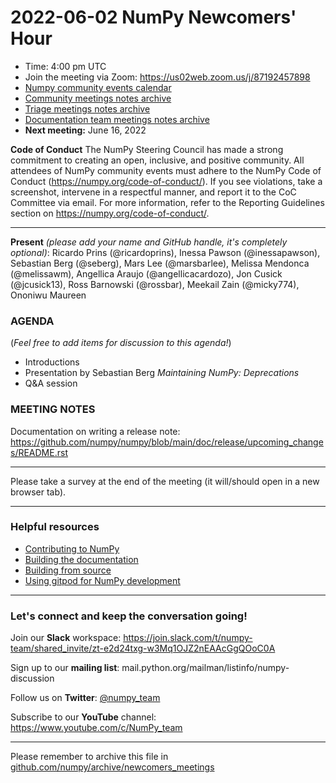 # 2022-06-02 NumPy Newcomers' Hour

- Time: 4:00 pm UTC
- Join the meeting via Zoom: https://us02web.zoom.us/j/87192457898
- [Numpy community events calendar](https://scientific-python.org/calendars/) 
- [Community meetings notes archive](https://github.com/numpy/archive/tree/main/community_meetings)
- [Triage meetings notes archive](https://github.com/numpy/archive/tree/master/triage_meetings)
- [Documentation team meetings notes archive](https://github.com/numpy/archive/tree/main/docs_team_meetings)
- **Next meeting:** June 16, 2022

**Code of Conduct**
The NumPy Steering Council has made a strong commitment to creating an open, inclusive, and positive community. 
All attendees of NumPy community events must adhere to the NumPy Code of Conduct (https://numpy.org/code-of-conduct/). 
If you see violations, take a screenshot, intervene in a respectful manner, and report it to the CoC Committee via email. For more information, refer to the Reporting Guidelines section on https://numpy.org/code-of-conduct/.

---
**Present** *(please add your name and GitHub handle, it's completely optional)*: Ricardo Prins (@ricardoprins), Inessa Pawson (@inessapawson), Sebastian Berg (@seberg), Mars Lee (@marsbarlee), Melissa Mendonca (@melissawm), Angellica Araujo (@angellicacardozo), Jon Cusick (@jcusick13), Ross Barnowski (@rossbar), Meekail Zain (@micky774), Ononiwu Maureen

### AGENDA
(*Feel free to add items for discussion to this agenda!*)

* Introductions
* Presentation by Sebastian Berg *Maintaining NumPy: Deprecations* 
* Q&A session

### MEETING NOTES

Documentation on writing a release note: https://github.com/numpy/numpy/blob/main/doc/release/upcoming_changes/README.rst

___

Please take a survey at the end of the meeting (it will/should open in a new browser tab).

---
### Helpful resources

- [Contributing to NumPy](https://numpy.org/devdocs/dev/index.html)
- [Building the documentation](https://numpy.org/devdocs/dev/howto_build_docs.html)
- [Building from source](https://numpy.org/devdocs/user/building.html)
- [Using gitpod for NumPy development](https://numpy.org/devdocs/dev/development_gitpod.html)

---
### Let's connect and keep the conversation going!
Join our **Slack** workspace: https://join.slack.com/t/numpy-team/shared_invite/zt-e2d24txg-w3Mq1OJZ2nEAAcGgQOoC0A

Sign up to our **mailing list**: mail.python.org/mailman/listinfo/numpy-discussion

Follow us on **Twitter**: [@numpy_team](https://twitter.com/numpy_team)

Subscribe to our **YouTube** channel: https://www.youtube.com/c/NumPy_team

---
Please remember to archive this file in [github.com/numpy/archive/newcomers_meetings](https://github.com/numpy/archive/tree/main/newcomers_meetings)

